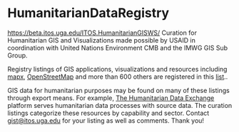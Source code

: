# HumanitarianDataRegistry
https://beta.itos.uga.edu/ITOS.HumanitarianGISWS/
Curation for Humanitarian GIS and Visualizations made possible by USAID in coordination with United Nations Environment CMB and the IMWG GIS Sub Group.  

Registry listings of GIS applications, visualizations and resources including [mapx](https://app.mapx.org/), [OpenStreetMap](https://www.openstreetmap.org) and more than 600 others are registered in this [list](https://github.com/UGA-ITOSHumanitarianGIS/HumanitarianDataRegistry/blob/master/Data/GIS%20Data%20Repositories.xlsx).. 

GIS data for humanitarian purposes may be found on many of these listings through export means. For example, [The Humanitarian Data Exchange](https://data.humdata.org) platform serves humanitarian data processes with source data. The curation listings categorize these resources by capability and sector. Contact gist@itos.uga.edu for your listing as well as comments. Thank you!

